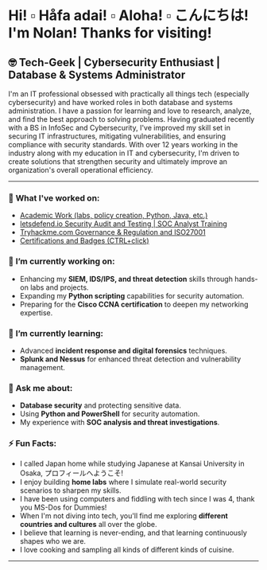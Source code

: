 <h1> Hi! ▫️ Håfa adai! ▫️ Aloha! ▫️ こんにちは! <br> I'm Nolan! Thanks for visiting! </h1>

<h2>🤓 Tech-Geek | Cybersecurity Enthusiast | Database & Systems Administrator </h2>

<p>I'm an IT professional obsessed with practically all things tech (especially cybersecurity) and have worked roles in both database and systems administration. I have a passion for learning and love to research, analyze, and find the best approach to solving problems. Having graduated recently with a BS in InfoSec and Cybersecurity, I've improved my skill set in securing IT infrastructures, mitigating vulnerabilities, and ensuring compliance with security standards. With over 12 years working in the industry along with my education in IT and cybersecurity, I'm driven to create solutions that strengthen security and ultimately improve an organization's overall operational efficiency.</p>

<hr>
<h3>📝 <strong>What I've worked on:</strong></h3>
<ul>
<li><a href="https://github.com/nt671/academic-work">Academic Work (labs, policy creation, Python, Java, etc.)</a>
<li><a href="https://github.com/nt671/letsdefend">letsdefend.io Security Audit and Testing | SOC Analyst Training </a></li>
<li><a href="https://github.com/nt671/tryhackme">Tryhackme.com Governance & Regulation and ISO27001</a></li>
<li><a href="https://www.credly.com/users/nt671" target="_blank">Certifications and Badges (CTRL+click)</a></li>
<!--<li><a href="">Home Lab Documentation (coming soon!)</a></li>
<li><a href="">Google Cybersecurity Certificate Write-ups (coming soon!)</a></li><--!>

</ul>  

<h3>🔭 <strong>I’m currently working on:</strong></h3>
<ul>
  <li>Enhancing my <strong>SIEM, IDS/IPS, and threat detection</strong> skills through hands-on labs and projects.</li>
  <li>Expanding my <strong>Python scripting</strong> capabilities for security automation.</li>
  <li>Preparing for the <strong>Cisco CCNA certification</strong> to deepen my networking expertise.</li>
</ul>

  


<h3>🌱 <strong>I’m currently learning:</strong></h3>
<ul>
  <li>Advanced <strong>incident response and digital forensics</strong> techniques.</li>
  <li><strong>Splunk and Nessus</strong> for enhanced threat detection and vulnerability management.</li>
</ul>

<h3>💬 <strong>Ask me about:</strong></h3>
<ul>
  <li><strong>Database security</strong> and protecting sensitive data.</li>
  <li>Using <strong>Python and PowerShell</strong> for security automation.</li>
  <li>My experience with <strong>SOC analysis and threat investigations</strong>.</li>
</ul>

<h3>⚡ <strong>Fun Facts:</strong></h3>
<ul>
  <li>I called Japan home while studying Japanese at Kansai University in Osaka, プロフィールへようこそ!</li>
  <li>I enjoy building <strong>home labs</strong> where I simulate real-world security scenarios to sharpen my skills.</li>
  <li>I have been using computers and fiddling with tech since I was 4, thank you MS-Dos for Dummies!</li>
  <li>When I'm not diving into tech, you'll find me exploring <strong>different countries and cultures</strong> all over the globe.</li>
  <li>I believe that learning is never-ending, and that learning continuously shapes who we are. </li>
  <li>I love cooking and sampling all kinds of different kinds of cuisine. </li>
</ul>

<hr>

</ul>
